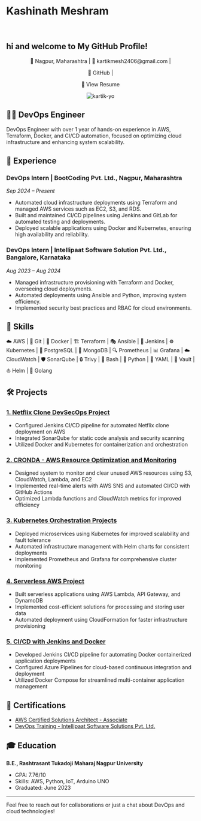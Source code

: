 <p align="center"><h1>Kashinath Meshram</h1></p><br><p align="center"><h2>hi and welcome to My GitHub Profile!</h2></p>

<p align="center">📍 Nagpur, Maharashtra | 📧 kartikmesh2406@gmail.com | </p><p align="center" herf="https://github.com/Kartik-yo">🔗 GitHub | </p><p align="center" href="https://your-resume-link-here.com">📄 View Resume</p>
 <p align="center"><img src="https://komarev.com/ghpvc/?username=kartik-yo&label=Profile%20views&color=0e75b6&style=flat" alt="kartik-yo" /> </p>

## 👨‍💻 DevOps Engineer

DevOps Engineer with over 1 year of hands-on experience in AWS, Terraform, Docker, and CI/CD automation, focused on optimizing cloud infrastructure and enhancing system scalability.

## 🚀 Experience

### DevOps Intern | BootCoding Pvt. Ltd., Nagpur, Maharashtra
*Sep 2024 – Present*

- Automated cloud infrastructure deployments using Terraform and managed AWS services such as EC2, S3, and RDS.
- Built and maintained CI/CD pipelines using Jenkins and GitLab for automated testing and deployments.
- Deployed scalable applications using Docker and Kubernetes, ensuring high availability and reliability.

### DevOps Intern | Intellipaat Software Solution Pvt. Ltd., Bangalore, Karnataka
*Aug 2023 – Aug 2024*

- Managed infrastructure provisioning with Terraform and Docker, overseeing cloud deployments.
- Automated deployments using Ansible and Python, improving system efficiency.
- Implemented security best practices and RBAC for cloud environments.

## 💼 Skills

☁️ AWS | 🐙 Git | 🐳 Docker | 🏗️ Terraform | 🎭 Ansible | 🔧 Jenkins | ☸️ Kubernetes | 
🐘 PostgreSQL | 🍃 MongoDB | 🔍 Prometheus | 📊 Grafana | ☁️ CloudWatch | 
🛡️ SonarQube | 🔒 Trivy | 🐚 Bash | 🐍 Python | 📄 YAML | 🔐 Vault | ⛵ Helm | 🐹 Golang

## 🛠️ Projects

### [1. Netflix Clone DevSecOps Project](https://github.com/Kartik-yo/Netflix-Clone-DevSecOps-Project)
- Configured Jenkins CI/CD pipeline for automated Netflix clone deployment on AWS
- Integrated SonarQube for static code analysis and security scanning
- Utilized Docker and Kubernetes for containerization and orchestration

### [2. CRONDA - AWS Resource Optimization and Monitoring](https://github.com/Kartik-yo/CRONDA)
- Designed system to monitor and clear unused AWS resources using S3, CloudWatch, Lambda, and EC2
- Implemented real-time alerts with AWS SNS and automated CI/CD with GitHub Actions
- Optimized Lambda functions and CloudWatch metrics for improved efficiency

### [3. Kubernetes Orchestration Projects](https://github.com/Kartik-yo/Kubernetes-Orchestration-Projects)
- Deployed microservices using Kubernetes for improved scalability and fault tolerance
- Automated infrastructure management with Helm charts for consistent deployments
- Implemented Prometheus and Grafana for comprehensive cluster monitoring

### [4. Serverless AWS Project](https://github.com/Kartik-yo/Serverless-AWS-Project)
- Built serverless applications using AWS Lambda, API Gateway, and DynamoDB
- Implemented cost-efficient solutions for processing and storing user data
- Automated deployment using CloudFormation for faster infrastructure provisioning

### [5. CI/CD with Jenkins and Docker](https://github.com/Kartik-yo/CICD-Jenkins-Docker)
- Developed Jenkins CI/CD pipeline for automating Docker containerized application deployments
- Configured Azure Pipelines for cloud-based continuous integration and deployment
- Utilized Docker Compose for streamlined multi-container application management

## 📜 Certifications

- [AWS Certified Solutions Architect - Associate](https://www.credly.com/badges/your-badge-id-here)
- [DevOps Training - Intellipaat Software Solutions Pvt. Ltd.](https://github.com/Kartik-yo/Certifications/blob/main/DevOps_Training_Certificate.pdf)

## 🎓 Education

**B.E., Rashtrasant Tukadoji Maharaj Nagpur University**
- GPA: 7.76/10
- Skills: AWS, Python, IoT, Arduino UNO
- Graduated: June 2023

---

Feel free to reach out for collaborations or just a chat about DevOps and cloud technologies!
